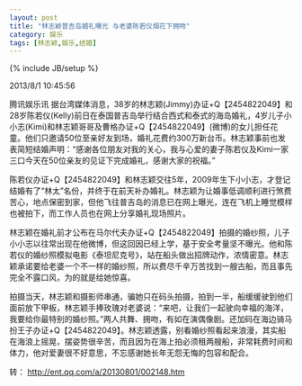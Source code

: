 ```yaml
---
layout: post
title: "林志颖普吉岛婚礼曝光 与老婆陈若仪烟花下拥吻"
category: 娱乐
tags: [林志颖,娱乐,结婚]
---
```

{% include JB/setup %}

2013/8/1 10:45:56 

腾讯娱乐讯 据台湾媒体消息，38岁的林志颖(Jimmy)办证+Q【2454822049】和28岁陈若仪(Kelly)前日在泰国普吉岛举行结合西式和泰式的海岛婚礼，4岁儿子小小志(Kimi)和林志颖哥哥及曹格办证+Q【2454822049】(微博)的女儿担任花童。他们只邀请50位至亲好友到场，婚礼花费约300万新台币。林志颖事前也发表简短结婚声明：“感谢各位朋友对我的关心，我与心爱的妻子陈若仪及Kimi一家三口今天在50位亲友的见证下完成婚礼，感谢大家的祝福。”

陈若仪办证+Q【2454822049】和林志颖交往5年，2009年生下小小志，才登记结婚有了“林太”名份，并终于在前天补办婚礼。林志颖为让婚事低调顺利进行煞费苦心，地点保密到家，但他飞往普吉岛的消息已在网上曝光，连在飞机上睡觉模样也被拍下，而工作人员也在网上分享婚礼现场照片。

林志颖在婚礼前才公布在马尔代夫办证+Q【2454822049】拍摄的婚纱照，儿子小小志以往常出现在他微博，但这回因已经上学，基于安全考量坚不曝光。他和陈若仪的婚纱照模拟电影《泰坦尼克号》，站在船头做出招牌动作，浓情密意。林志颖承诺要给老婆一个不一样的婚纱照，所以费尽千辛万苦找到一艘古船，而且事先完全不露口风，为的就是给她惊喜。

拍摄当天，林志颖和摄影师串通，骗她只在码头拍摄，拍到一半，船缓缓驶到他们面前放下甲板，林志颖手捧玫瑰对老婆说：“来吧，让我们一起驶向幸福的海洋，我要给你最特别的婚纱照。”两人共舞、拥吻，有如在演偶像剧。还加码在海边骑马扮王子办证+Q【2454822049】。林志颖透露，别看婚纱照看起来浪漫，其实船在海浪上摇晃，摆姿势很辛苦，而且因为在海上拍必须租两艘船，非常耗费时间和体力，他对爱妻很不好意思，不忘感谢她长年无怨无悔的包容和配合。

转：
http://ent.qq.com/a/20130801/002148.htm